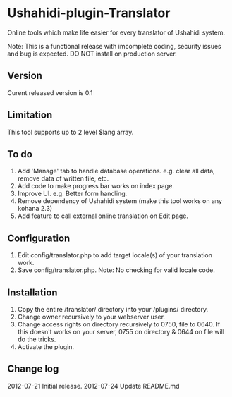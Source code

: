 Ushahidi-plugin-Translator
==========================

Online tools which make life easier for every translator of Ushahidi system.

Note: This is a functional release with imcomplete coding, security issues and bug is expected.
      DO NOT install on production server.

Version
-------
Curent released version is 0.1

Limitation
----------
This tool supports up to 2 level $lang array.

To do
-----
1. Add 'Manage' tab to handle database operations. e.g. clear all data, remove data of written file, etc.
2. Add code to make progress bar works on index page.
3. Improve UI. e.g. Better form handling.
4. Remove dependency of Ushahidi system (make this tool works on any kohana 2.3)
5. Add feature to call external online translation on Edit page.

Configuration
-------------
1. Edit config/translator.php to add target locale(s) of your translation work.
2. Save config/translator.php. Note: No checking for valid locale code.

Installation
------------
1. Copy the entire /translator/ directory into your /plugins/ directory.
2. Change owner recursively to your webserver user.
3. Change access rights on directory recursively to 0750, file to 0640.
If this doesn't works on your server, 0755 on directory & 0644 on file will do the tricks.
4. Activate the plugin.

Change log
----------
2012-07-21 Initial release.
2012-07-24 Update README.md


